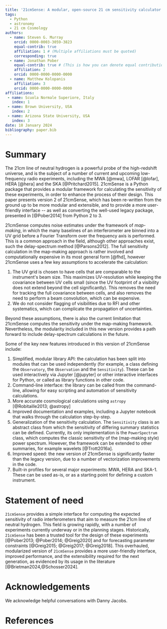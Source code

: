 ```yaml
---
title: '21cmSense: A modular, open-source 21 cm sensitivity calculator'
tags:
  - Python
  - astronomy
  - 21 cm Cosmology
authors:
  - name: Steven G. Murray
    orcid: 0000-0003-3059-3823
    equal-contrib: true
    affiliation: 1 # (Multiple affiliations must be quoted)
    corresponding: true
  - name: Jonathan Pober
    equal-contrib: true # (This is how you can denote equal contributions between multiple authors)
    affiliation: 2
    orcid: 0000-0000-0000-0000
  - name: Matthew Kolopanis
    affiliation: 3
    orcid: 0000-0000-0000-0000
affiliations:
 - name: Scuola Normale Superiore, Italy
   index: 1
 - name: Brown University, USA
   index: 2
 - name: Arizona State University, USA
   index: 3
date: 18 January 2024
bibliography: paper.bib
---
```


# Summary

The 21cm line of neutral hydrogen is a powerful probe of the high-redshift
universe, and is the subject of a number of current and upcoming
low-frequency radio experiments, including the MWA [@mwa], LOFAR [@lofar], HERA [@hera]
and the SKA [@Pritchard2015].
21cmSense is a Python package that provides a modular framework for calculating the
sensitivity of these experiments, in order to enhance the process of their design.
This paper presents version 2 of 21cmSense, which has been re-written from the ground up
to be more modular and extensible, and to provide a more user-friendly interface -- as
well as converting the well-used legacy package, presented in [@Pober2014] from Python 2 to 3.

21cmSense computes noise estimates under the framework of *map-making*, in which the
many baselines of an interferometer are binned into a UV grid before a Fourier Transform
over the frequency axis is performed. This is a common approach in the field, although
other approaches exist, such the delay-spectrum method [@Parsons2012].
The full sensitivity calculation in the map-making approach is rather involved and
computationally expensive in its most general form [@fhd], however 21cmSense uses a few
key assumptions to accelerate the calculation:

1. The UV grid is chosen to have cells that are comparable to the instrument's beam size.
   This maximizes UV-resolution while keeping the covariance between UV cells small
   (since the UV footprint of a visibility does not extend beyond the cell significantly).
   This removes the need for tracking the full covariance between cells, and also removes
   the need to perform a beam convolution, which can be expensive.
2. We do not consider flagging of visibilities due to RFI and other systematics, which
   can complicate the propagation of uncertainties.

Beyond these assumptions, there is also the current limitation that 21cmSense computes
the sensitivity under the map-making framework. Nevertheless, the modularity included
in this new version provides a path forward to include delay-spectrum calculations in
the future.

Some of the key new features introduced in this version of 21cmSense include:

1. Simplified, modular library API: the calculation has been split into modules that can
   be used independently (for example, a class defining the `Observatory`, the
   `Observation` and the `Sensitivity`). These can be used interactively via Jupyter
   [@jupyter] or other interactive interfaces for Python, or called as library functions
   in other code.
2. Command-line interface: the library can be called from the command-line, allowing
   for easy scripting and automation of sensitivity calculations.
3. More accurate cosmological calculations using `astropy` [@Robitaille2013; @astropy]
4. Improved documentation and examples, including a Jupyter notebook that walks through
   the calculation step-by-step.
5. Generalization of the sensitivity calculation. The `Sensitivity` class is an abstract
   class from which the sensitivity of differing summary statistics can be defined.
   Currently, its only implementation is the `PowerSpectrum` class, which computes the
   classic sensitivity of the (map-making style) power spectrum. However, the framework
   can be extended to other summaries, for example wavelets [@Trott2016a].
6. Improved speed: the new version of 21cmSense is significantly faster than the legacy
   version, due to a number of vectorization improvements in the code.
7. Built-in profiles for several major experiments: MWA, HERA and SKA-1. These can be
   used as-is, or as a starting point for defining a custom instrument.



# Statement of need

`21cmSense` provides a simple interface for computing the expected sensitivity of
radio interferometers that aim to measure the 21cm line of neutral hydrogen.
This field is growing rapidly, with a number of experiments currently underway or in the planning stages.
Historically, `21cmSense` has been a trusted tool for the design of these experiments [@Pober2013; @Pober2014; @Greig2020] and for forecasting parameter constraints [@Greig2015; @Greig2017; @Greig2018].
This overhauled, modularized version of `21cmSense` provides a more user-friendly interface, improved performance, and the extensibility required for the next generation, as evidenced by its usage in the
literature [@Brietman2024,@Schosser2024].

# Acknowledgements

We acknowledge helpful conversations with Danny Jacobs.

# References
